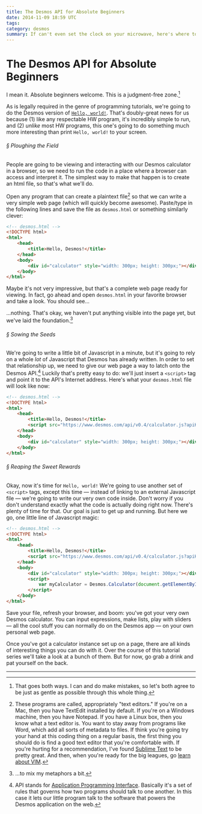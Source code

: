 ```yaml
---
title: The Desmos API for Absolute Beginners
date: 2014-11-09 18:59 UTC
tags:
category: desmos
summary: If can't even set the clock on your microwave, here's where to start.
---
```


# The Desmos API for Absolute Beginners

I mean it. Absolute beginners welcome. This is a judgment-free zone.[^jfz]

As is legally required in the genre of programming tutorials, we're going to do the Desmos version of [`Hello, world!`](http://en.wikipedia.org/wiki/%22Hello,_world!%22_program). That's doubly-great news for us because (1) like any respectable HW program, it's incredibly simple to run, and (2) *unlike* most HW programs, this one's going to do something much more interesting than print `Hello, world!` to your screen.

###### &sect; Ploughing the Field

People are going to be viewing and interacting with our Desmos calculator in a browser, so we need to run the code in a place where a browser can access and interpret it. The simplest way to make that happen is to create an html file, so that's what we'll do.

Open any program that can create a plaintext file[^editor] so that we can write a very simple web page (which will quickly become awesome). Paste/type in the following lines and save the file as `desmos.html` or something similarly clever:

~~~ html
<!-- desmos.html -->
<!DOCTYPE html>
<html>
    <head>
        <title>Hello, Desmos!</title>
    </head>
    <body>
        <div id="calculator" style="width: 300px; height: 300px;"></div>
    </body>
</html>
~~~

Maybe it's not very impressive, but that's a complete web page ready for viewing. In fact, go ahead and open `desmos.html` in your favorite browser and take a look. You should see...

...nothing. That's okay, we haven't put anything visible into the page yet, but we've laid the foundation.[^meta]

###### &sect; Sowing the Seeds

We're going to write a little bit of Javascript in a minute, but it's going to rely on a whole *lot* of Javascript that Desmos has already written. In order to set that relationship up, we need to give our web page a way to latch onto the Desmos API.[^api] Luckily that's pretty easy to do: we'll just insert a `<script>` tag and point it to the API's Internet address.  Here's what your `desmos.html` file will look like now:

~~~ html
<!-- desmos.html -->
<!DOCTYPE html>
<html>
    <head>
        <title>Hello, Desmos!</title>
        <script src="https://www.desmos.com/api/v0.4/calculator.js?apiKey=dcb31709b452b1cf9dc26972add0fda6"></script>
    </head>
    <body>
        <div id="calculator" style="width: 300px; height: 300px;"></div>
    </body>
</html>
~~~

###### &sect; Reaping the Sweet Rewards

Okay, now it's time for `Hello, world!` We're going to use another set of `<script>` tags, except this time &mdash; instead of linking to an external Javascript file &mdash; we're going to write our very own code inside. Don't worry if you don't understand exactly what the code is actually doing right now. There's plenty of time for that. Our goal is just to get up and running. But here we go, one little line of Javascript magic:

~~~ html
<!-- desmos.html -->
<!DOCTYPE html>
<html>
    <head>
        <title>Hello, Desmos!</title>
        <script src="https://www.desmos.com/api/v0.4/calculator.js?apiKey=dcb31709b452b1cf9dc26972add0fda6"></script>
    </head>
    <body>
        <div id="calculator" style="width: 300px; height: 300px;"></div>
        <script>
            var myCalculator = Desmos.Calculator(document.getElementById('calculator'));
        </script>
    </body>
</html>
~~~

Save your file, refresh your browser, and boom: you've got your very own Desmos calculator. You can input expressions, make lists, play with sliders &mdash; all the cool stuff you can normally do on the Desmos app &mdash; on your own personal web page.

Once you've got a calculator instance set up on a page, there are all kinds of interesting things you can do with it. Over the course of this tutorial series we'll take a look at a bunch of them. But for now, go grab a drink and pat yourself on the back.

---

[^jfz]: That goes both ways. I can and do make mistakes, so let's both agree to be just as gentle as possible through this whole thing.

[^editor]: These programs are called, appropriately "text editors." If you're on a Mac, then you have TextEdit installed by default. If you're on a Windows machine, then you have Notepad. If you have a Linux box, then you know what a text editor is. You want to stay away from programs like Word, which add all sorts of metadata to files. If think you're going try your hand at this coding thing on a regular basis, the first thing you should do is find a good text editor that you're comfortable with. If you're hurting for a recommendation, I've found [Sublime Text](http://www.sublimetext.com/) to be pretty great. And then, when you're ready for the big leagues, go [learn about VIM](http://www.openvim.com/tutorial.html).

[^api]: API stands for [Application Programming Interface](http://en.wikipedia.org/wiki/Application_programming_interface). Basically it's a set of rules that governs how two programs should talk to one another. In this case it lets our little program talk to the software that powers the Desmos application on the web.

[^meta]: ...to mix my metaphors a bit.